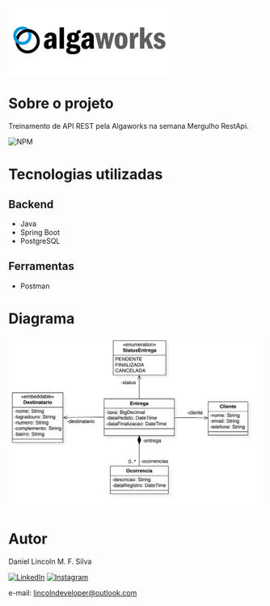

<img src="https://github.com/danicoln/assets/blob/main/logo%20alga.png?raw=true" alt="logo-algaworks">



# Sobre o projeto

Treinamento de API REST pela Algaworks na semana Mergulho RestApi.

![NPM](https://img.shields.io/badge/Status-em%20desenvolvimento-green)

# Tecnologias utilizadas
## Backend
- Java
- Spring Boot
- PostgreSQL

## Ferramentas
- Postman

# Diagrama

<img src="https://github.com/danicoln/algalog-api/blob/main/diagrama-de-classes.png?raw=true" alt="diagrama-de-classes">

# Autor

Daniel Lincoln M. F. Silva

[![LinkedIn](https://img.shields.io/badge/LinkedIn-0077B5?style=for-the-badge&logo=linkedin&logoColor=white)](https://www.linkedin.com/in/daniellincolndev/)
[![Instagram](https://img.shields.io/badge/Instagram-E4405F?style=for-the-badge&logo=instagram&logoColor=white)](https://www.instagram.com/lincolndeveloper/)

e-mail: lincolndeveloper@outlook.com
